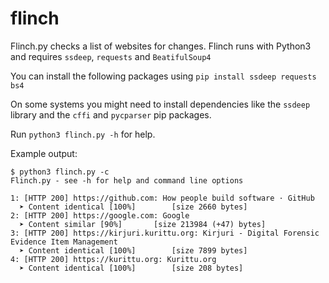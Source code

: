 # flinch
Flinch.py checks a list of websites for changes. Flinch runs with Python3 and requires ```ssdeep```, ```requests``` and ```BeatifulSoup4```

You can install the following packages using ```pip install ssdeep requests bs4```

On some systems you might need to install dependencies like the ```ssdeep``` library and the ```cffi``` and ```pycparser``` pip packages.

Run ```python3 flinch.py -h``` for help.

Example output:

```
$ python3 flinch.py -c
Flinch.py - see -h for help and command line options

1: [HTTP 200] https://github.com: How people build software · GitHub
  ➤ Content identical [100%]		[size 2660 bytes]
2: [HTTP 200] https://google.com: Google
  ➤ Content similar [90%]		[size 213984 (+47) bytes]
3: [HTTP 200] https://kirjuri.kurittu.org: Kirjuri - Digital Forensic Evidence Item Management
  ➤ Content identical [100%]		[size 7899 bytes]
4: [HTTP 200] https://kurittu.org: Kurittu.org
  ➤ Content identical [100%]		[size 208 bytes]
```
